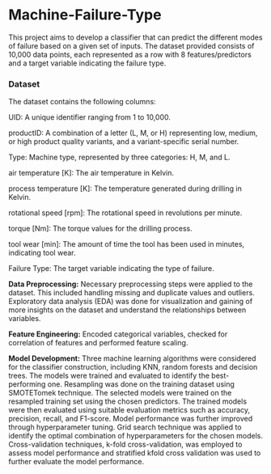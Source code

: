 # Machine-Failure-Type

This project aims to develop a classifier that can predict the different modes of failure based on a given set of inputs. The dataset provided consists of 10,000 data points, each represented as a row with 8 features/predictors and a target variable indicating the failure type.

### Dataset
The dataset contains the following columns:

UID: A unique identifier ranging from 1 to 10,000.

productID: A combination of a letter (L, M, or H) representing low, medium, or high product quality variants, and a variant-specific serial number.

Type: Machine type, represented by three categories: H, M, and L.

air temperature [K]: The air temperature in Kelvin.

process temperature [K]: The temperature generated during drilling in Kelvin.

rotational speed [rpm]: The rotational speed in revolutions per minute.

torque [Nm]: The torque values for the drilling process.

tool wear [min]: The amount of time the tool has been used in minutes, indicating tool wear.

Failure Type: The target variable indicating the type of failure.

**Data Preprocessing:** Necessary preprocessing steps were applied to the dataset. This included handling missing and duplicate values and outliers.
Exploratory data analysis (EDA) was done for visualization and gaining of more insights on the dataset and understand the relationships between variables.

**Feature Engineering:** Encoded categorical variables, checked for correlation of features and performed feature scaling. 

**Model Development:** Three machine learning algorithms were considered for the classifier construction, including KNN, random forests and decision trees. The models were trained and evaluated to identify the best-performing one. Resampling was done on the training dataset using SMOTETomek technique. 
The selected models were trained on the resampled training set using the chosen predictors. The trained models were then evaluated using suitable evaluation metrics such as accuracy, precision, recall, and F1-score. 
Model performance was further improved through hyperparameter tuning. Grid search technique was applied to identify the optimal combination of hyperparameters for the chosen models. Cross-validation techniques, k-fold cross-validation, was employed to assess model performance and stratified kfold cross validation was used to further evaluate the model performance.

